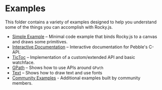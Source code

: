 # Examples

This folder contains a variety of examples designed to help you understand some of the things you can accomplish with Rocky.js. 
 
 - [Simple Example](simple/index.html) – Minimal code example that binds Rocky.js to a canvas and draws some primitives.
 - [Interactive Documentation](interactive/index.html) – Interactive documentation for Pebble's C-API.
 - [TicToc](tictoc/index.html) – Implementation of a custom/extended API and basic watchface.
 - [GPath](gpath/index.html) – Shows how to use APIs around `GPath`
 - [Text](text/index.html) – Shows how to draw text and use fonts
 - [Community Examples](community.html) - Additional examples built by community members.
 
